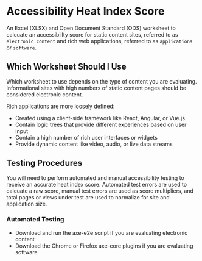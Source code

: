 # Accessibility Heat Index Score

An Excel (XLSX) and Open Document Standard (ODS) worksheet to calcuate an accessibiilty score for static content sites, referred to as `electronic content` and rich web applications, referred to as `applications` or `software`.

## Which Worksheet Should I Use

Which worksheet to use depends on the type of content you are evaluating. Informational sites with high numbers of static content pages should be considered electronic content.

Rich applications are more loosely defined:

* Created using a client-side framework like React, Angular, or Vue.js
* Contain logic trees that provide different experiences based on user input
* Contain a high number of rich user interfaces or widgets
* Provide dynamic content like video, audio, or live data streams

## Testing Procedures

You will need to perform automated and manual accessibility testing to receive an accurate heat index score. Automated test errors are used to calcuate a raw score, manual test errors are used as score multipliers, and total pages or views under test are used to normalize for site and application size.

### Automated Testing

* Download and run the axe-e2e script if you are evaluating electronic content
* Download the Chrome or Firefox axe-core plugins if you are evaluating software
